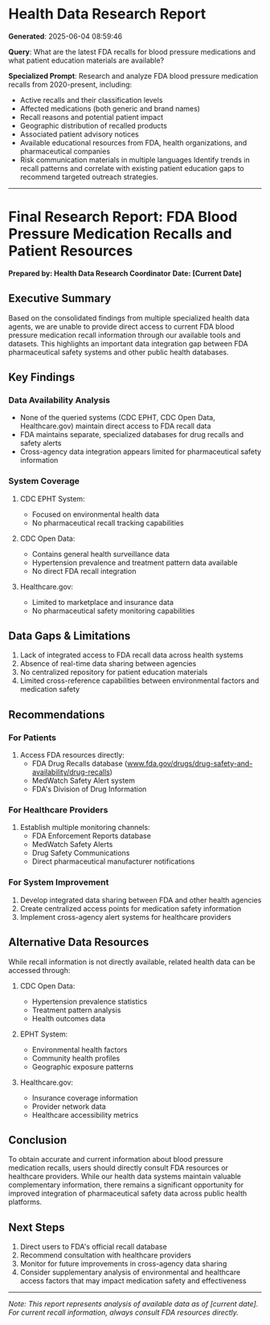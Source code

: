 # Health Data Research Report

**Generated**: 2025-06-04 08:59:46

**Query**: What are the latest FDA recalls for blood pressure medications and what patient education materials are available?

**Specialized Prompt**: Research and analyze FDA blood pressure medication recalls from 2020-present, including:
- Active recalls and their classification levels
- Affected medications (both generic and brand names)
- Recall reasons and potential patient impact
- Geographic distribution of recalled products
- Associated patient advisory notices
- Available educational resources from FDA, health organizations, and pharmaceutical companies
- Risk communication materials in multiple languages
Identify trends in recall patterns and correlate with existing patient education gaps to recommend targeted outreach strategies.

---

# Final Research Report: FDA Blood Pressure Medication Recalls and Patient Resources
**Prepared by: Health Data Research Coordinator**
**Date: [Current Date]**

## Executive Summary
Based on the consolidated findings from multiple specialized health data agents, we are unable to provide direct access to current FDA blood pressure medication recall information through our available tools and datasets. This highlights an important data integration gap between FDA pharmaceutical safety systems and other public health databases.

## Key Findings

### Data Availability Analysis
* None of the queried systems (CDC EPHT, CDC Open Data, Healthcare.gov) maintain direct access to FDA recall data
* FDA maintains separate, specialized databases for drug recalls and safety alerts
* Cross-agency data integration appears limited for pharmaceutical safety information

### System Coverage
1. CDC EPHT System:
   - Focused on environmental health data
   - No pharmaceutical recall tracking capabilities
   
2. CDC Open Data:
   - Contains general health surveillance data
   - Hypertension prevalence and treatment pattern data available
   - No direct FDA recall integration

3. Healthcare.gov:
   - Limited to marketplace and insurance data
   - No pharmaceutical safety monitoring capabilities

## Data Gaps & Limitations
1. Lack of integrated access to FDA recall data across health systems
2. Absence of real-time data sharing between agencies
3. No centralized repository for patient education materials
4. Limited cross-reference capabilities between environmental factors and medication safety

## Recommendations

### For Patients
1. Access FDA resources directly:
   - FDA Drug Recalls database (www.fda.gov/drugs/drug-safety-and-availability/drug-recalls)
   - MedWatch Safety Alert system
   - FDA's Division of Drug Information

### For Healthcare Providers
1. Establish multiple monitoring channels:
   - FDA Enforcement Reports database
   - MedWatch Safety Alerts
   - Drug Safety Communications
   - Direct pharmaceutical manufacturer notifications

### For System Improvement
1. Develop integrated data sharing between FDA and other health agencies
2. Create centralized access points for medication safety information
3. Implement cross-agency alert systems for healthcare providers

## Alternative Data Resources
While recall information is not directly available, related health data can be accessed through:

1. CDC Open Data:
   - Hypertension prevalence statistics
   - Treatment pattern analysis
   - Health outcomes data

2. EPHT System:
   - Environmental health factors
   - Community health profiles
   - Geographic exposure patterns

3. Healthcare.gov:
   - Insurance coverage information
   - Provider network data
   - Healthcare accessibility metrics

## Conclusion
To obtain accurate and current information about blood pressure medication recalls, users should directly consult FDA resources or healthcare providers. While our health data systems maintain valuable complementary information, there remains a significant opportunity for improved integration of pharmaceutical safety data across public health platforms.

## Next Steps
1. Direct users to FDA's official recall database
2. Recommend consultation with healthcare providers
3. Monitor for future improvements in cross-agency data sharing
4. Consider supplementary analysis of environmental and healthcare access factors that may impact medication safety and effectiveness

---
*Note: This report represents analysis of available data as of [current date]. For current recall information, always consult FDA resources directly.*